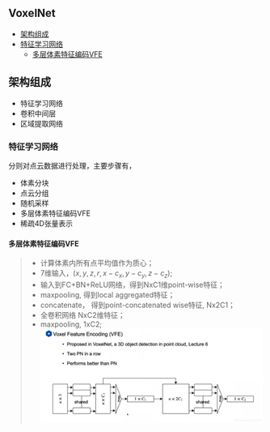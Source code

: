 **VoxelNet**
---
<!-- TOC -->
- [架构组成](#架构组成)
- [特征学习网络](#特征学习网络)
  - [多层体素特征编码VFE](#多层体素特征编码vfe)
<!-- TOC -->

## 架构组成
- 特征学习网络
- 卷积中间层
- 区域提取网络

### 特征学习网络  

分则对点云数据进行处理，主要步骤有，
- 体素分块
- 点云分组
- 随机采样
- 多层体素特征编码VFE
- 稀疏4D张量表示

#### 多层体素特征编码VFE
> - 计算体素内所有点平均值作为质心；
> - 7维输入，$(x,y,z,r,x-c_x,y-c_y,z-c_z)$;
> - 输入到FC+BN+ReLU网络，得到NxC1维point-wise特征；
> - maxpooling, 得到local aggregated特征；
> - concatenate， 得到point-concatenated wise特征, Nx2C1；
> - 全卷积网络 NxC2维特征；
> - maxpooling, 1xC2;
![VFE网络结构](./VFE.png)